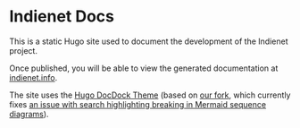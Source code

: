 # Indienet Docs

This is a static Hugo site used to document the development of the Indienet project.

Once published, you will be able to view the generated documentation at [indienet.info](https://indienet.info).

The site uses the [Hugo DocDock Theme](http://docdock.netlify.com/) (based on [our fork](https://github.com/aral/hugo-theme-docdock), which currently fixes [an issue with search highlighting breaking in Mermaid sequence diagrams](https://github.com/vjeantet/hugo-theme-docdock/issues/112)).
